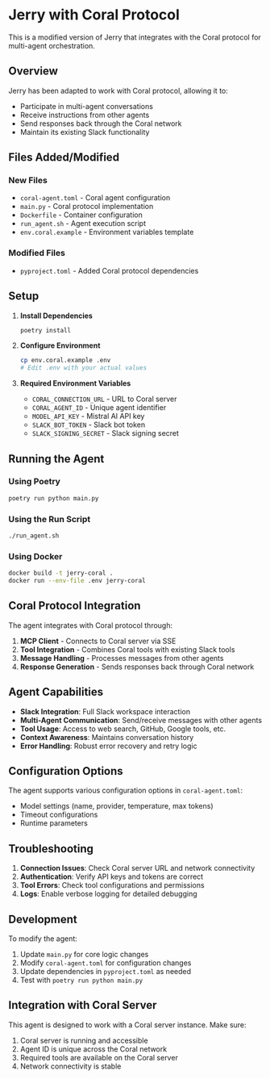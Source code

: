 # Jerry with Coral Protocol

This is a modified version of Jerry that integrates with the Coral protocol for multi-agent orchestration.

## Overview

Jerry has been adapted to work with Coral protocol, allowing it to:
- Participate in multi-agent conversations
- Receive instructions from other agents
- Send responses back through the Coral network
- Maintain its existing Slack functionality

## Files Added/Modified

### New Files
- `coral-agent.toml` - Coral agent configuration
- `main.py` - Coral protocol implementation
- `Dockerfile` - Container configuration
- `run_agent.sh` - Agent execution script
- `env.coral.example` - Environment variables template

### Modified Files
- `pyproject.toml` - Added Coral protocol dependencies

## Setup

1. **Install Dependencies**
   ```bash
   poetry install
   ```

2. **Configure Environment**
   ```bash
   cp env.coral.example .env
   # Edit .env with your actual values
   ```

3. **Required Environment Variables**
   - `CORAL_CONNECTION_URL` - URL to Coral server
   - `CORAL_AGENT_ID` - Unique agent identifier
   - `MODEL_API_KEY` - Mistral AI API key
   - `SLACK_BOT_TOKEN` - Slack bot token
   - `SLACK_SIGNING_SECRET` - Slack signing secret

## Running the Agent

### Using Poetry
```bash
poetry run python main.py
```

### Using the Run Script
```bash
./run_agent.sh
```

### Using Docker
```bash
docker build -t jerry-coral .
docker run --env-file .env jerry-coral
```

## Coral Protocol Integration

The agent integrates with Coral protocol through:

1. **MCP Client** - Connects to Coral server via SSE
2. **Tool Integration** - Combines Coral tools with existing Slack tools
3. **Message Handling** - Processes messages from other agents
4. **Response Generation** - Sends responses back through Coral network

## Agent Capabilities

- **Slack Integration**: Full Slack workspace interaction
- **Multi-Agent Communication**: Send/receive messages with other agents
- **Tool Usage**: Access to web search, GitHub, Google tools, etc.
- **Context Awareness**: Maintains conversation history
- **Error Handling**: Robust error recovery and retry logic

## Configuration Options

The agent supports various configuration options in `coral-agent.toml`:

- Model settings (name, provider, temperature, max tokens)
- Timeout configurations
- Runtime parameters

## Troubleshooting

1. **Connection Issues**: Check Coral server URL and network connectivity
2. **Authentication**: Verify API keys and tokens are correct
3. **Tool Errors**: Check tool configurations and permissions
4. **Logs**: Enable verbose logging for detailed debugging

## Development

To modify the agent:

1. Update `main.py` for core logic changes
2. Modify `coral-agent.toml` for configuration changes
3. Update dependencies in `pyproject.toml` as needed
4. Test with `poetry run python main.py`

## Integration with Coral Server

This agent is designed to work with a Coral server instance. Make sure:

1. Coral server is running and accessible
2. Agent ID is unique across the Coral network
3. Required tools are available on the Coral server
4. Network connectivity is stable
